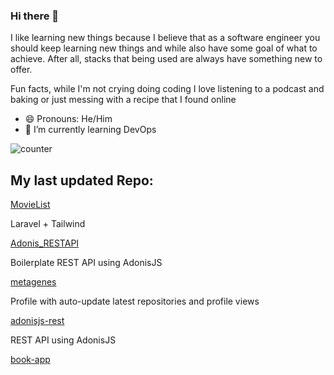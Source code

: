 ### Hi there 👋
I like learning new things because I believe that as a software engineer you should keep learning new things and while also have some goal of what to achieve. After all, stacks that being used are always have something new to offer.

Fun facts, while I'm not crying doing coding I love listening to a podcast and baking or just messing with a recipe that  I found online
- 😄 Pronouns: He/Him
- 🌱 I’m currently learning DevOps


![counter](https://ene3oosohyebu4a.m.pipedream.net)


## My last updated Repo:

[MovieList](https://github.com/metagenes/MovieList)

Laravel + Tailwind

[Adonis_RESTAPI](https://github.com/metagenes/Adonis_RESTAPI)

Boilerplate REST API using AdonisJS

[metagenes](https://github.com/metagenes/metagenes)

Profile with auto-update latest repositories and profile views

[adonisjs-rest](https://github.com/metagenes/adonisjs-rest)

REST API using AdonisJS

[book-app](https://github.com/metagenes/book-app)



